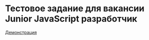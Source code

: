 # Тестовое задание для вакансии Junior JavaScript разработчик
[Демонстрация](http://front.demo-labprodazh.ru/test)